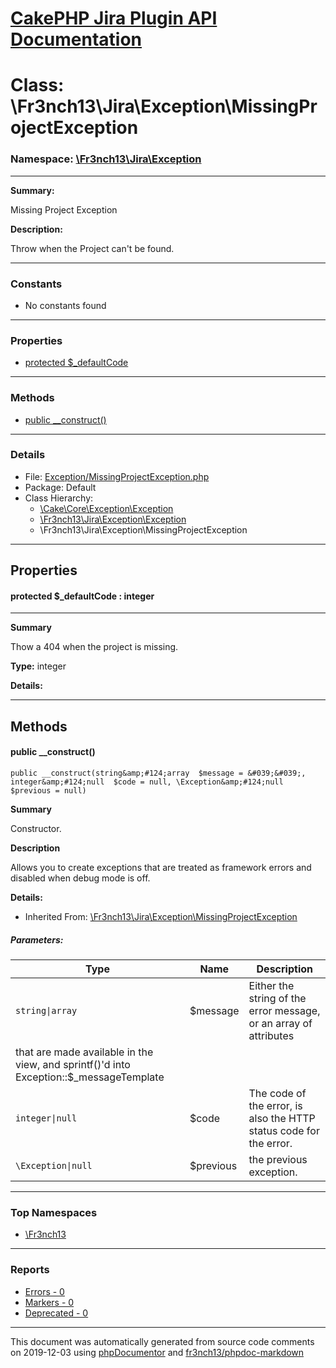 # [CakePHP Jira Plugin API Documentation](../home.md)

# Class: \Fr3nch13\Jira\Exception\MissingProjectException
### Namespace: [\Fr3nch13\Jira\Exception](../namespaces/Fr3nch13.Jira.Exception.md)
---
**Summary:**

Missing Project Exception

**Description:**

Throw when the Project can't be found.

---
### Constants
* No constants found
---
### Properties
* [protected $_defaultCode](../classes/Fr3nch13.Jira.Exception.MissingProjectException.md#property__defaultCode)
---
### Methods
* [public __construct()](../classes/Fr3nch13.Jira.Exception.MissingProjectException.md#method___construct)
---
### Details
* File: [Exception/MissingProjectException.php](../files/Exception.MissingProjectException.md)
* Package: Default
* Class Hierarchy:  
  * [\Cake\Core\Exception\Exception]()
  * [\Fr3nch13\Jira\Exception\Exception](../classes/Fr3nch13.Jira.Exception.Exception.md)
  * \Fr3nch13\Jira\Exception\MissingProjectException
---
## Properties
<a name="property__defaultCode"></a>
#### protected $_defaultCode : integer
---
**Summary**

Thow a 404 when the project is missing.

**Type:** integer

**Details:**



---
## Methods
<a name="method___construct" class="anchor"></a>
#### public __construct() 

```
public __construct(string&amp;#124;array  $message = &#039;&#039;, integer&amp;#124;null  $code = null, \Exception&amp;#124;null  $previous = null) 
```

**Summary**

Constructor.

**Description**

Allows you to create exceptions that are treated as framework errors and disabled
when debug mode is off.

**Details:**
* Inherited From: [\Fr3nch13\Jira\Exception\MissingProjectException](../classes/Fr3nch13.Jira.Exception.MissingProjectException.md)
##### Parameters:
| Type | Name | Description |
| ---- | ---- | ----------- |
| <code>string&#124;array</code> | $message  | Either the string of the error message, or an array of attributes
  that are made available in the view, and sprintf()'d into Exception::$_messageTemplate |
| <code>integer&#124;null</code> | $code  | The code of the error, is also the HTTP status code for the error. |
| <code>\Exception&#124;null</code> | $previous  | the previous exception. |





---

### Top Namespaces

* [\Fr3nch13](../namespaces/Fr3nch13.html.md)

---

### Reports
* [Errors - 0](../reports/errors.md)
* [Markers - 0](../reports/markers.md)
* [Deprecated - 0](../reports/deprecated.md)

---

This document was automatically generated from source code comments on 2019-12-03 using [phpDocumentor](http://www.phpdoc.org/) and [fr3nch13/phpdoc-markdown](https://github.com/fr3nch13/phpdoc-markdown)
